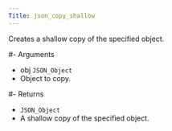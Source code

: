 ```yaml
---
Title: json_copy_shallow
---
```


Creates a shallow copy of the specified object.

#- Arguments
- obj `JSON_Object`
- Object to copy.

#- Returns
- `JSON_Object`
- A shallow copy of the specified object.
